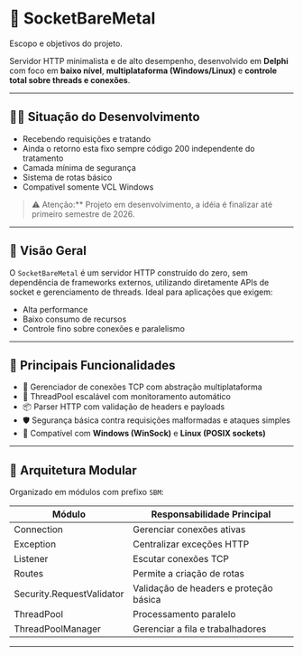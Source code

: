 # 🧠 SocketBareMetal

Escopo e objetivos do projeto.

Servidor HTTP minimalista e de alto desempenho, desenvolvido em **Delphi** com foco em **baixo nível**, **multiplataforma (Windows/Linux)** e **controle total sobre threads e conexões**.

---

## 🧑‍💻 Situação do Desenvolvimento
- Recebendo requisições e tratando
- Ainda o retorno esta fixo sempre código 200 independente do tratamento
- Camada mínima de segurança
- Sistema de rotas básico
- Compativel somente VCL Windows
> ⚠️ Atenção:** Projeto em desenvolvimento, a idéia é finalizar até primeiro semestre de 2026.

---

## 🚀 Visão Geral

O `SocketBareMetal` é um servidor HTTP construído do zero, sem dependência de frameworks externos, utilizando diretamente APIs de socket e gerenciamento de threads. Ideal para aplicações que exigem:

- Alta performance
- Baixo consumo de recursos
- Controle fino sobre conexões e paralelismo

---

## 🧩 Principais Funcionalidades

- 🔌 Gerenciador de conexões TCP com abstração multiplataforma
- 🧵 ThreadPool escalável com monitoramento automático
- 📦 Parser HTTP com validação de headers e payloads
- 🛡️ Segurança básica contra requisições malformadas e ataques simples
- 🧭 Compatível com **Windows (WinSock)** e **Linux (POSIX sockets)**

---

## 🧱 Arquitetura Modular

Organizado em módulos com prefixo `SBM`:

| Módulo                    | Responsabilidade Principal                    |
|---------------------------|-----------------------------------------------|
| Connection                | Gerenciar conexões ativas                     |
| Exception                 | Centralizar exceções HTTP                     |
| Listener                  | Escutar conexões TCP                          |
| Routes                    | Permite a criação de rotas                    |
| Security.RequestValidator | Validação de headers e proteção básica        |
| ThreadPool                | Processamento paralelo                        |
| ThreadPoolManager         | Gerenciar a fila e trabalhadores              |

---


